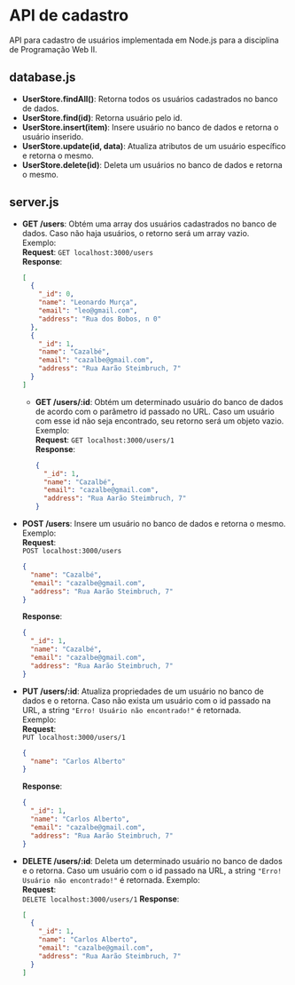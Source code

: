 # API de cadastro

API para cadastro de usuários implementada em Node.js para a disciplina de Programação Web II.

## database.js

- **UserStore.findAll()**: Retorna todos os usuários cadastrados no banco de dados.
- **UserStore.find(id)**: Retorna usuário pelo id.
- **UserStore.insert(item)**: Insere usuário no banco de dados e retorna o usuário inserido.
- **UserStore.update(id, data)**: Atualiza atributos de um usuário específico e retorna o mesmo.
- **UserStore.delete(id)**: Deleta um usuários no banco de dados e retorna o mesmo.

## server.js

- **GET /users**: Obtém uma array dos usuários cadastrados no banco de dados. Caso não haja usuários, o retorno será um array vazio.  
  Exemplo:  
  **Request**: `GET localhost:3000/users`  
  **Response**:

  ```json
  [
    {
      "_id": 0,
      "name": "Leonardo Murça",
      "email": "leo@gmail.com",
      "address": "Rua dos Bobos, n 0"
    },
    {
      "_id": 1,
      "name": "Cazalbé",
      "email": "cazalbe@gmail.com",
      "address": "Rua Aarão Steimbruch, 7"
    }
  ]
  ```

  - **GET /users/:id**: Obtém um determinado usuário do banco de dados de acordo com o parâmetro id passado no URL. Caso um usuário com esse id não seja encontrado, seu retorno será um objeto vazio.  
    Exemplo:  
    **Request**: `GET localhost:3000/users/1`  
    **Response**:
    ```json
    {
      "_id": 1,
      "name": "Cazalbé",
      "email": "cazalbe@gmail.com",
      "address": "Rua Aarão Steimbruch, 7"
    }
    ```

- **POST /users**: Insere um usuário no banco de dados e retorna o mesmo.
  Exemplo:  
   **Request**:  
   `POST localhost:3000/users`

  ```json
  {
    "name": "Cazalbé",
    "email": "cazalbe@gmail.com",
    "address": "Rua Aarão Steimbruch, 7"
  }
  ```

  **Response**:

  ```json
  {
    "_id": 1,
    "name": "Cazalbé",
    "email": "cazalbe@gmail.com",
    "address": "Rua Aarão Steimbruch, 7"
  }
  ```

- **PUT /users/:id**: Atualiza propriedades de um usuário no banco de dados e o retorna. Caso não exista um usuário com o id passado na URL, a string `"Erro! Usuário não encontrado!"` é retornada.  
   Exemplo:  
   **Request**:  
   `PUT localhost:3000/users/1`

  ```json
  {
    "name": "Carlos Alberto"
  }
  ```

  **Response**:

  ```json
  {
    "_id": 1,
    "name": "Carlos Alberto",
    "email": "cazalbe@gmail.com",
    "address": "Rua Aarão Steimbruch, 7"
  }
  ```

- **DELETE /users/:id**: Deleta um determinado usuário no banco de dados e o retorna. Caso um usuário com o id passado na URL, a string `"Erro! Usuário não encontrado!"` é retornada.
  Exemplo:  
   **Request**:  
   `DELETE localhost:3000/users/1`
  **Response**:

  ```json
  [
    {
      "_id": 1,
      "name": "Carlos Alberto",
      "email": "cazalbe@gmail.com",
      "address": "Rua Aarão Steimbruch, 7"
    }
  ]
  ```
